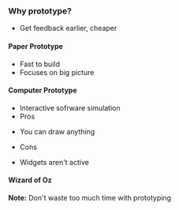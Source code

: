 ### Why prototype?
- Get feedback earlier, cheaper

#### Paper Prototype
- Fast to build
- Focuses on big picture

#### Computer Prototype
- Interactive sofrware simulation
- Pros
* You can draw anything
- Cons
* Widgets aren't active

#### Wizard of Oz

**Note:** Don't waste too much time with prototyping
